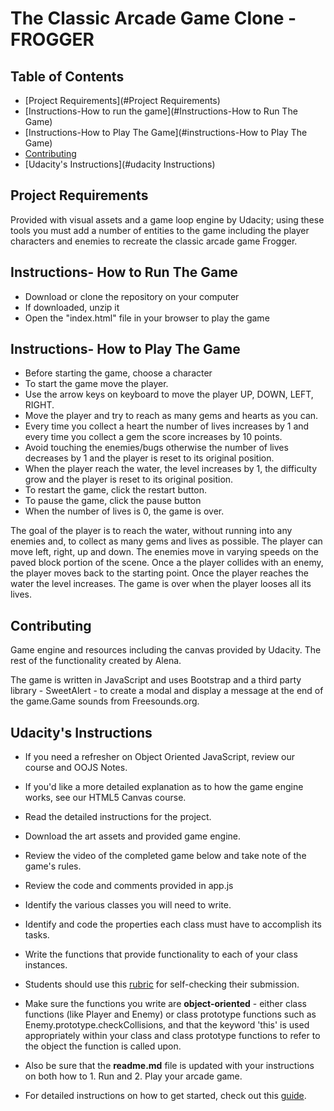The Classic Arcade Game Clone - FROGGER
===============================

## Table of Contents
* [Project Requirements](#Project Requirements)
* [Instructions-How to run the game](#Instructions-How to Run The Game)
* [Instructions-How to Play The Game](#instructions-How to Play The Game)
* [Contributing](#contributing)
* [Udacity's Instructions](#udacity Instructions)

## Project Requirements
Provided with visual assets and a game loop engine by Udacity; using these tools you must add a number of entities to the game including the player characters and enemies to recreate the classic arcade game Frogger.

## Instructions- How to Run The Game
* Download or clone the repository on your computer
* If downloaded, unzip it
* Open the "index.html" file in your browser to play the game

## Instructions- How to Play The Game
* Before starting the game, choose a character
* To start the game move the player.
* Use the arrow keys on keyboard to move the player UP, DOWN, LEFT, RIGHT.
* Move the player and try to reach as many gems and hearts as you can.
* Every time you collect a heart the number of lives increases by 1 and every time you collect a gem the score increases by 10 points.
* Avoid touching the enemies/bugs otherwise the number of lives decreases by 1 and the player is reset to its original position.
* When the player reach the water, the level increases by 1, the difficulty grow and the player is reset to its original position.
* To restart the game, click the restart button.
* To pause the game, click the pause button
* When the number of lives is 0, the game is over.

The goal of the player is to reach the water, without running into any enemies and, to collect as many gems and lives as possible.  The player can move left, right, up and down. The enemies move in varying speeds on the paved block portion of the scene. Once a the player collides with an enemy, the player moves back to the starting point. Once the player reaches the water the level increases. The game is over when the player looses all its lives.

## Contributing
Game engine and resources including the canvas provided by Udacity.
The rest of the functionality created by Alena.

The game is written in JavaScript and uses Bootstrap and a third party library - SweetAlert - to create a modal and display a message at the end of the game.Game sounds from Freesounds.org.

## Udacity's Instructions
* If you need a refresher on Object Oriented JavaScript, review our course and OOJS Notes.
* If you'd like a more detailed explanation as to how the game engine works, see our HTML5 Canvas course.
* Read the detailed instructions for the project.
* Download the art assets and provided game engine.
* Review the video of the completed game below and take note of the game's rules.
* Review the code and comments provided in app.js
* Identify the various classes you will need to write.
* Identify and code the properties each class must have to accomplish its tasks.
* Write the functions that provide functionality to each of your class instances.
* Students should use this [rubric](https://review.udacity.com/#!/projects/2696458597/rubric) for self-checking their submission.
* Make sure the functions you write are **object-oriented** - either class functions (like Player and Enemy) or class prototype functions such as Enemy.prototype.checkCollisions, and that the keyword 'this' is used appropriately within your class and class prototype functions to refer to the object the function is called upon.
* Also be sure that the **readme.md** file is updated with your instructions on both how to 1. Run and 2. Play your arcade game.

* For detailed instructions on how to get started, check out this [guide](https://docs.google.com/document/d/1v01aScPjSWCCWQLIpFqvg3-vXLH2e8_SZQKC8jNO0Dc/pub?embedded=true).
